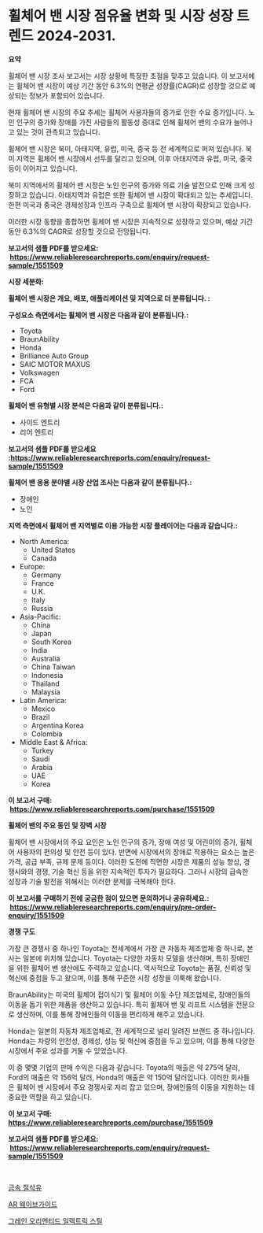 <p><h1>휠체어 밴 시장 점유율 변화 및 시장 성장 트렌드 2024-2031.</h1></p><p><strong>요약</strong></p>
<p><p>휠체어 밴 시장 조사 보고서는 시장 상황에 특정한 초점을 맞추고 있습니다. 이 보고서에는 휠체어 밴 시장이 예상 기간 동안 6.3%의 연평균 성장률(CAGR)로 성장할 것으로 예상되는 정보가 포함되어 있습니다.</p><p>현재 휠체어 밴 시장의 주요 추세는 휠체어 사용자들의 증가로 인한 수요 증가입니다. 노인 인구의 증가와 장애를 가진 사람들의 활동성 증대로 인해 휠체어 밴의 수요가 늘어나고 있는 것이 관측되고 있습니다.</p><p>휠체어 밴 시장은 북미, 아태지역, 유럽, 미국, 중국 등 전 세계적으로 퍼져 있습니다. 북미 지역은 휠체어 밴 시장에서 선두를 달리고 있으며, 이후 아태지역과 유럽, 미국, 중국 등이 이어지고 있습니다.</p><p>북미 지역에서의 휠체어 밴 시장은 노인 인구의 증가와 의료 기술 발전으로 인해 크게 성장하고 있습니다. 아태지역과 유럽은 또한 휠체어 밴 시장이 확대되고 있는 추세입니다. 한편 미국과 중국은 경제성장과 인프라 구축으로 휠체어 밴 시장이 확장되고 있습니다.</p><p>이러한 시장 동향을 종합하면 휠체어 밴 시장은 지속적으로 성장하고 있으며, 예상 기간 동안 6.3%의 CAGR로 성장할 것으로 전망됩니다.</p></p>
<p><strong>보고서의 샘플 PDF를 받으세요: &nbsp;<a href="https://www.reliableresearchreports.com/enquiry/request-sample/1551509">https://www.reliableresearchreports.com/enquiry/request-sample/1551509</a></strong></p>
<p><strong>시장 세분화:</strong></p>
<p><strong> 휠체어 밴 시장은 개요, 배포, 애플리케이션 및 지역으로 더 분류됩니다. :</strong></p>
<p><strong>구성요소 측면에서는 휠체어 밴 시장은 다음과 같이 분류됩니다.:</strong></p>
<p><ul><li>Toyota</li><li>BraunAbility</li><li>Honda</li><li>Brilliance Auto Group</li><li>SAIC MOTOR MAXUS</li><li>Volkswagen</li><li>FCA</li><li>Ford</li></ul></p>
<p><strong> 휠체어 밴 유형별 시장 분석은 다음과 같이 분류됩니다.:</strong></p>
<p><ul><li>사이드 엔트리</li><li>리어 엔트리</li></ul></p>
<p><strong>보고서의 샘플 PDF를 받으세요 :<a href="https://www.reliableresearchreports.com/enquiry/request-sample/1551509">https://www.reliableresearchreports.com/enquiry/request-sample/1551509</a></strong></p>
<p><strong> 휠체어 밴 응용 분야별 시장 산업 조사는 다음과 같이 분류됩니다.:</strong></p>
<p><ul><li>장애인</li><li>노인</li></ul></p>
<p><strong>지역 측면에서 휠체어 밴 지역별로 이용 가능한 시장 플레이어는 다음과 같습니다.:</strong></p>
<p><ul>
    <li>
        North America:
        <ul>
            <li>United States</li>
            <li>Canada</li>
        </ul>
    </li>
    <li>
        Europe:
        <ul>
            <li>Germany</li>
            <li>France</li>
            <li>U.K.</li>
            <li>Italy</li>
            <li>Russia</li>
        </ul>
    </li>
    <li>
        Asia-Pacific:
        <ul>
            <li>China</li>
            <li>Japan</li>
            <li>South Korea</li>
            <li>India</li>
            <li>Australia</li>
            <li>China Taiwan</li>
            <li>Indonesia</li>
            <li>Thailand</li>
            <li>Malaysia</li>
        </ul>
    </li>
    <li>
        Latin America:
        <ul>
            <li>Mexico</li>
            <li>Brazil</li>
            <li>Argentina Korea</li>
            <li>Colombia</li>
        </ul>
    </li>
    <li>
        Middle East & Africa:
        <ul>
            <li>Turkey</li>
            <li>Saudi</li>
            <li>Arabia</li>
            <li>UAE</li>
            <li>Korea</li>
        </ul>
    </li>
    </ul></p>
<p><strong>이 보고서 구매: &nbsp;<a href="https://www.reliableresearchreports.com/purchase/1551509">https://www.reliableresearchreports.com/purchase/1551509</a></strong></p>
<p><strong>휠체어 밴의 주요 동인 및 장벽 시장</strong></p>
<p><p>휠체어 밴 시장에서의 주요 요인은 노인 인구의 증가, 장애 여성 및 어린이의 증가, 휠체어 사용자의 편의성 및 안전 등이 있다. 반면에 시장에서의 장애로 작용하는 요소는 높은 가격, 공급 부족, 규제 문제 등이다. 이러한 도전에 직면한 시장은 제품의 성능 향상, 경쟁사와의 경쟁, 기술 혁신 등을 위한 지속적인 투자가 필요하다. 그러나 시장의 급속한 성장과 기술 발전을 위해서는 이러한 문제를 극복해야 한다.</p></p>
<p><strong>이 보고서를 구매하기 전에 궁금한 점이 있으면 문의하거나 공유하세요.: &nbsp;<a href="https://www.reliableresearchreports.com/enquiry/pre-order-enquiry/1551509">https://www.reliableresearchreports.com/enquiry/pre-order-enquiry/1551509</a></strong></p>
<p><strong>경쟁 구도</strong></p>
<p><p>가장 큰 경쟁사 중 하나인 Toyota는 전세계에서 가장 큰 자동차 제조업체 중 하나로, 본사는 일본에 위치해 있습니다. Toyota는 다양한 자동차 모델을 생산하며, 특히 장애인을 위한 휠체어 밴 생산에도 주력하고 있습니다. 역사적으로 Toyota는 품질, 신뢰성 및 혁신에 중점을 두고 왔으며, 이를 통해 꾸준한 시장 성장을 이룩해 왔습니다.</p><p>BraunAbility는 미국의 휠체어 접이식기 및 휠체어 이동 수단 제조업체로, 장애인들의 이동을 돕기 위한 제품을 생산하고 있습니다. 특히 휠체어 밴 및 리프트 시스템을 전문으로 생산하며, 이를 통해 장애인들의 이동을 편리하게 해주고 있습니다.</p><p>Honda는 일본의 자동차 제조업체로, 전 세계적으로 널리 알려진 브랜드 중 하나입니다. Honda는 차량의 안전성, 경제성, 성능 및 혁신에 중점을 두고 있으며, 이를 통해 다양한 시장에서 주요 성과를 거둘 수 있었습니다.</p><p>이 중 몇몇 기업의 판매 수익은 다음과 같습니다. Toyota의 매출은 약 275억 달러, Ford의 매출은 약 156억 달러, Honda의 매출은 약 150억 달러입니다. 이러한 회사들은 휠체어 밴 시장에서 주요 경쟁사로 자리 잡고 있으며, 장애인들의 이동을 지원하는 데 중요한 역할을 하고 있습니다.</p></p>
<p><strong>이 보고서 구매: &nbsp; <a href="https://www.reliableresearchreports.com/purchase/1551509">https://www.reliableresearchreports.com/purchase/1551509</a></strong></p>
<p><strong>보고서의 샘플 PDF를 받으세요: &nbsp;<a href="https://www.reliableresearchreports.com/enquiry/request-sample/1551509">https://www.reliableresearchreports.com/enquiry/request-sample/1551509</a></strong><strong></strong></p>
<p>&nbsp;</p>
<p><p><a href="https://github.com/plelbej847484502/Market-Research-Report-List-1/blob/main/82588346951.md">금속 절삭유</a></p><p><a href="https://github.com/vseigx30c9a1j/Market-Research-Report-List-1/blob/main/12661736952.md">AR 웨이브가이드</a></p><p><a href="https://github.com/WilburKihn5676/Market-Research-Report-List-1/blob/main/48096936953.md">그레인 오리엔티드 일렉트릭 스틸</a></p></p>